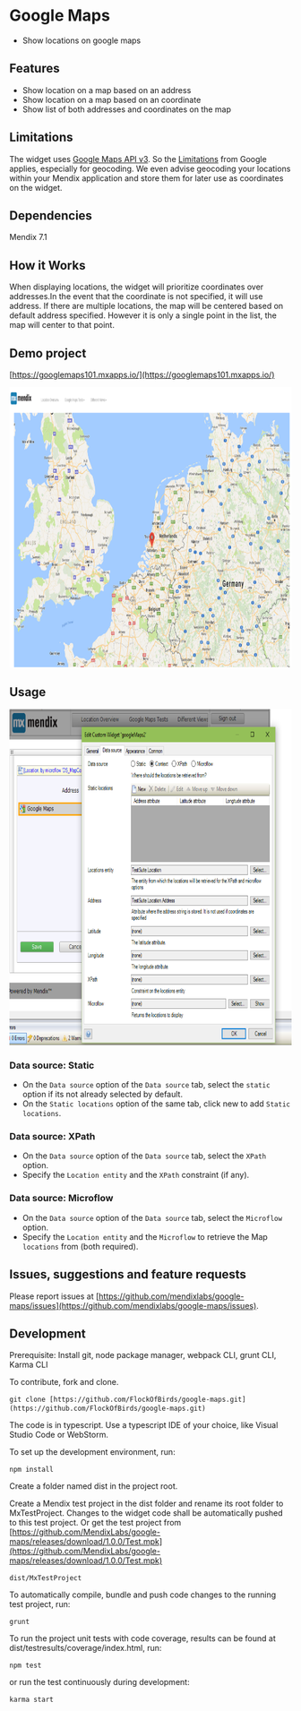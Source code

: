 # Google Maps
* Show locations on google maps

## Features
* Show location on a map based on an address
* Show location on a map based on an coordinate
* Show list of both addresses and coordinates on the map

## Limitations
The widget uses [Google Maps API v3](https://developers.google.com/maps/). So the [Limitations](https://developers.google.com/maps/premium/usage-limits)
from Google applies, especially for geocoding. We even advise geocoding your locations within your
Mendix application and store them for later use as coordinates on the widget.

## Dependencies
Mendix 7.1

## How it Works
When displaying locations, the widget will prioritize coordinates over addresses.In the event that 
the coordinate is not specified, it will use address.
If there are multiple locations, the map will be centered based on default address specified.
However it is only a single point in the list, the map will center to that point.

## Demo project

[https://googlemaps101.mxapps.io/](https://googlemaps101.mxapps.io/)

<img src="./assets/usage.png" width="900px" height="500px" />

## Usage
<img src="./assets/setup.png" width="900px" height="600px" />

 ### Data source: Static
 - On the `Data source` option of the `Data source` tab, select the `static` option if its not already selected by default.
 - On the `Static locations` option of the same tab, click new to add `Static locations`.
 
 ### Data source: XPath
 - On the `Data source` option of the `Data source` tab, select the `XPath` option.
 - Specify the `Location entity` and the `XPath` constraint (if any).
 
 ### Data source: Microflow
  - On the `Data source` option of the `Data source` tab, select the `Microflow` option.
  - Specify the `Location entity` and the `Microflow` to retrieve the Map `locations` from (both required).

## Issues, suggestions and feature requests
Please report issues at [https://github.com/mendixlabs/google-maps/issues](https://github.com/mendixlabs/google-maps/issues).


## Development
Prerequisite: Install git, node package manager, webpack CLI, grunt CLI, Karma CLI

To contribute, fork and clone.

    git clone [https://github.com/FlockOfBirds/google-maps.git](https://github.com/FlockOfBirds/google-maps.git)

The code is in typescript. Use a typescript IDE of your choice, like Visual Studio Code or WebStorm.

To set up the development environment, run:

    npm install

Create a folder named dist in the project root.

Create a Mendix test project in the dist folder and rename its root folder to MxTestProject. Changes to the widget code shall be automatically pushed to this test project. Or get the test project from [https://github.com/MendixLabs/google-maps/releases/download/1.0.0/Test.mpk](https://github.com/MendixLabs/google-maps/releases/download/1.0.0/Test.mpk)

    dist/MxTestProject

To automatically compile, bundle and push code changes to the running test project, run:

    grunt

To run the project unit tests with code coverage, results can be found at dist/testresults/coverage/index.html, run:

    npm test

or run the test continuously during development:

    karma start

